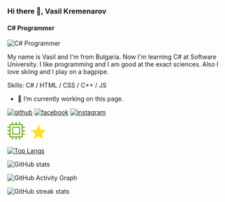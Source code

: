 ### Hi there 👋, Vasil Kremenarov
#### C# Programmer
![C# Programmer](https://exampleleumi.com/wp-content/uploads/2015/10/banner-industry-tech.jpg)

My name is Vasil and I'm from Bulgaria. Now I'm learning C# at Software University. I like programming and I am good at the exact sciences. Also I love skiing and I play on a bagpipe.

Skills: C# / HTML / CSS / C++ / JS

- 🔭 I’m currently working on this page. 


[<img src='https://cdn.jsdelivr.net/npm/simple-icons@3.0.1/icons/github.svg' alt='github' height='40'>](https://github.com/Vaseto28)  [<img src='https://cdn.jsdelivr.net/npm/simple-icons@3.0.1/icons/facebook.svg' alt='facebook' height='40'>](https://www.facebook.com/https://www.facebook.com/LoadingMM)  [<img src='https://cdn.jsdelivr.net/npm/simple-icons@3.0.1/icons/instagram.svg' alt='instagram' height='40'>](https://www.instagram.com/Vaseto._28/)  

<a href='https://docs.github.com/en/developers'><img src='https://raw.githubusercontent.com/acervenky/animated-github-badges/master/assets/devbadge.gif' width='40' height='40'></a> <a href='https://stars.github.com/'><img src='https://raw.githubusercontent.com/acervenky/animated-github-badges/master/assets/starbadge.gif' width='35' height='35'></a> 

[![Top Langs](https://github-readme-stats.vercel.app/api/top-langs/?username=Vaseto28)](https://github.com/anuraghazra/github-readme-stats)

![GitHub stats](https://github-readme-stats.vercel.app/api?username=Vaseto28&show_icons=true)  

![GitHub Activity Graph](https://activity-graph.herokuapp.com/graph?username=Vaseto28)  

![GitHub streak stats](https://github-readme-streak-stats.herokuapp.com/?user=Vaseto28)  


